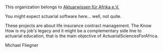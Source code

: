 This organization belongs to
[Aktuarwissen für Afrika e.V.]( http://www.actuarialsciencesforafrica.org)

You might expect sctuarial software here... well, not quite. 

These projects are about life insurance  contract management.
The Know How is my job's legacy and it might be a
complementary side line to actuarial education, that is the main objective of 
ActuarialSciencesForAfrica. 



Michael Fliegner 

